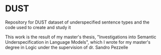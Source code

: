 # DUST
Repository for DUST dataset of underspecified sentence types and the code used to create and study it

This work is the result of my master's thesis, "Investigations into Semantic Underspecification in Language Models", which I wrote for my master's degree in Logic under the supervision of dr. Sandro Pezzelle
